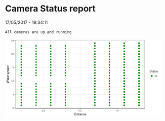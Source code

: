Camera Status report
================
17/05/2017 - 19:34:11

    All cameras are up and running

![](camreport_files/figure-markdown_github/unnamed-chunk-2-1.png)
